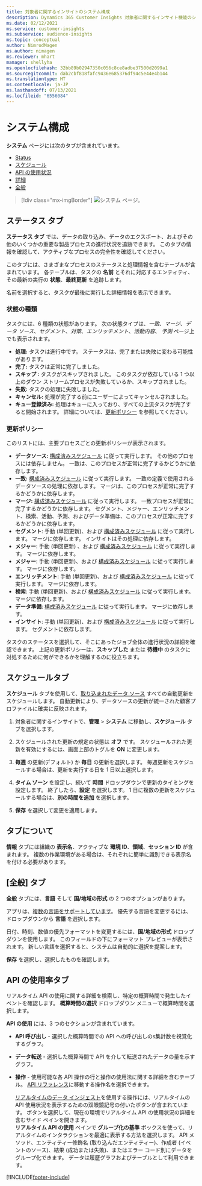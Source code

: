 ```yaml
---
title: 対象者に関するインサイトのシステム構成
description: Dynamics 365 Customer Insights 対象者に関するインサイト機能のシステム設定について説明します。
ms.date: 02/12/2021
ms.service: customer-insights
ms.subservice: audience-insights
ms.topic: conceptual
author: NimrodMagen
ms.author: nimagen
ms.reviewer: mhart
manager: shellyha
ms.openlocfilehash: 32bb89b02947350c056c8ce8adbe37500d2099a1
ms.sourcegitcommit: dab2cbf818fafc9436e685376df94c5e44e4b144
ms.translationtype: HT
ms.contentlocale: ja-JP
ms.lasthandoff: 07/13/2021
ms.locfileid: "6556084"
---
```

# <a name="system-configuration"></a>システム構成

**システム** ページには次のタブが含まれています。
- [Status](#status-tab)
- [スケジュール​​](#schedule-tab)
- [API の使用状況](#api-usage-tab)
- [詳細](#about-tab)
- [全般](#general-tab)

> [!div class="mx-imgBorder"]
> ![システム ページ。](media/system-tabs.png "システム ページ")

## <a name="status-tab"></a>ステータス タブ

**ステータス タブ** では、データの取り込み、データのエクスポート、およびその他のいくつかの重要な製品プロセスの進行状況を追跡できます。 このタブの情報を確認して、アクティブなプロセスの完全性を確認してください。

このタブには、さまざまなプロセスのステータスと処理情報を含むテーブルが含まれています。 各テーブルは、タスクの **名前** とそれに対応するエンティティ、その最新の実行の **状態**、**最終更新** を追跡します。

名前を選択すると、タスクが最後に実行した詳細情報を表示できます。

### <a name="status-types"></a>状態の種類

タスクには、6 種類の状態があります。 次の状態タイプは、*一致*、*マージ*、*データ ソース*、*セグメント*、*対策*、*エンリッチメント*、*活動内容*、 *予測* ページ上でも表示されます。

- **処理:** タスクは進行中です。 ステータスは、完了または失敗に変わる可能性があります。
- **完了:** タスクは正常に完了しました。
- **スキップ :** タスクがスキップされました。 このタスクが依存している 1 つ以上のダウン ストリームプロセスが失敗しているか、スキップされました。
- **失敗:** タスクの処理に失敗しました。
- **キャンセル:** 処理が完了する前にユーザーによってキャンセルされました。
- **キュー登録済み:** 処理はキューに入っており、すべての上流タスクが完了すると開始されます。 詳細については、[更新ポリシー](#refresh-policies) を参照してください。

### <a name="refresh-policies"></a>更新ポリシー

このリストには、主要プロセスごとの更新ポリシーが表示されます。

- **データソース:** [構成済みスケジュール](#schedule-tab) に従って実行します。 その他のプロセスには依存しません。 一致は、このプロセスが正常に完了するかどうかに依存します。
- **一致:** [構成済みスケジュール](#schedule-tab) に従って実行します。 一致の定義で使用されるデータソースの処理に依存します。 マージは、このプロセスが正常に完了するかどうかに依存します。
- **マージ:** [構成済みスケジュール](#schedule-tab) に従って実行します。 一致プロセスが正常に完了するかどうかに依存します。 セグメント、メジャー、エンリッチメント、検索、活動、予測、およびデータ準備は、このプロセスが正常に完了するかどうかに依存します。
- **セグメント**: 手動 (単回更新)、および [構成済みスケジュール](#schedule-tab) に従って実行します。 マージに依存します。 インサイトはその処理に依存します。
- **メジャー**: 手動 (単回更新) 、および [構成済みスケジュール](#schedule-tab) に従って実行します。 マージに依存します。
- **メジャー**: 手動 (単回更新)、および [構成済みスケジュール](#schedule-tab) に従って実行します。 マージに依存します。
- **エンリッチメント**: 手動 (単回更新)、および [構成済みスケジュール](#schedule-tab) に従って実行します。 マージに依存します。
- **検索**: 手動 (単回更新)、および [構成済みスケジュール](#schedule-tab) に従って実行します。 マージに依存します。
- **データ準備**: [構成済みスケジュール](#schedule-tab) に従って実行します。 マージに依存します。
- **インサイト**: 手動 (単回更新)、および [構成済みスケジュール](#schedule-tab) に従って実行します。 セグメントに依存します。

タスクのステータスを選択して、そこにあったジョブ全体の進行状況の詳細を確認できます。 上記の更新ポリシーは、**スキップした** または **待機中** のタスクに対処するために何ができるかを理解するのに役立ちます。

## <a name="schedule-tab"></a>スケジュール​​ タブ

**スケジュール** タブを使用して、[取り込まれたデータ ソース](data-sources.md) すべての自動更新をスケジュールします。 自動更新により、データソースの更新が統一された顧客プロファイルに確実に反映されます。

1. 対象者に関するインサイトで、**管理** > **システム** に移動し、**スケジュール** タブを選択します。

2. スケジュールされた更新の規定の状態は **オフ** です。 スケジュールされた更新を有効にするには、画面上部のトグルを **ON** に変更します。

3. **毎週** の更新(デフォルト) か **毎日** の更新を選択します。 毎週更新をスケジュールする場合は、更新を実行する日を 1 日以上選択します。

4. **タイム ゾーン** を設定し、続いて **時間** ドロップダウンで更新のタイミングを設定します。 終了したら、**設定** を選択します。 1 日に複数の更新をスケジュールする場合は、**別の時間を追加** を選択します。

5. **保存** を選択して変更を適用します。

## <a name="about-tab"></a>タブについて

**情報** タブには組織の **表示名**、アクティブな **環境 ID**、**領域**、**セッション ID** が含まれます。 複数の作業環境がある場合は、それぞれに簡単に識別できる表示名を付ける必要があります。

## <a name="general-tab"></a>[全般] タブ

**全般** タブには、**言語** そして **国/地域の形式** の 2 つのオプションがあります。

アプリは、[複数の言語をサポートしています](supported-languages.md)。 優先する言語を変更するには、ドロップダウンから **言語** を選択します。

日付、時刻、数値の優先フォーマットを変更するには、**国/地域の形式** ドロップダウンを使用します。 このフィールドの下にフォーマット プレビューが表示されます。 新しい言語を選択すると、システムは自動的に選択を提案します。

**保存** を選択し、選択したものを確認します。

## <a name="api-usage-tab"></a>API の使用率タブ

リアルタイム API の使用に関する詳細を検索し、特定の概算時間で発生したイベントを確認します。 **概算時間の選択** ドロップダウン メニューで概算時間を選択します。 

**API の使用** には、3 つのセクションが含まれています。 
- **API 呼び出し** - 選択した概算時間での API への呼び出しのs集計数を視覚化するグラフ。

- **データ転送** - 選択した概算時間で API を介して転送されたデータの量を示すグラフ。

-  **操作** - 使用可能な各 API 操作の行と操作の使用法に関する詳細を含むテーブル。 [API リファレンス](https://developer.ci.ai.dynamics.com/api-details#api=CustomerInsights&operation=Get-all-instances)に移動する操作名を選択できます。

   [リアルタイムのデータ インジェスト](real-time-data-ingestion.md)を使用する操作には、リアルタイムの API 使用状況を表示するための双眼鏡記号の付いたボタンが含まれています。 ボタンを選択して、現在の環境でリアルタイム API の使用状況の詳細を含むサイド ペインを開きます。   
   **リアルタイム API の使用** ペインで **グループ化の基準** ボックスを使って、リアルタイムのインタラクションを最適に表示する方法を選択します。 API メソッド、エンティティー修飾名 (取り込んだエンティティー)、作成者 (イベントのソース)、結果 (成功または失敗)、またはエラー コード別にデータをグループ化できます。 データは履歴グラフおよびテーブルとして利用できます。


[!INCLUDE[footer-include](../includes/footer-banner.md)]